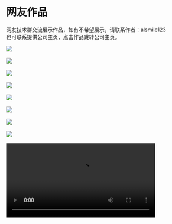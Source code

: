 # 网友作品

网友技术群交流展示作品，如有不希望展示，请联系作者：alsmile123<br>
也可联系提供公司主页，点击作品跳转公司主页。

<img src="https://cdn.nlark.com/yuque/0/2020/png/179380/1594355412138-c392f3f6-e2d7-4d15-ac6b-b05484efa089.png" style="max-width:80%" /><br><br>
<img src="https://cdn.nlark.com/yuque/0/2020/png/179380/1594355503284-b9a1ba2a-0247-4f14-abd1-4e9450aad75b.png" style="max-width:80%" /><br><br>
<img src="https://cdn.nlark.com/yuque/0/2020/gif/179380/1594355536250-a716a358-2bf5-4da6-8a30-6f3c31dfc1ba.gif" style="max-width:80%" /><br><br>
<img src="https://cdn.nlark.com/yuque/0/2020/jpeg/179380/1594355546576-99c3c19a-9105-47a0-a19d-578ce4f6f17b.jpeg?x-oss-process=image%2Fresize%2Cw_1492" style="max-width:80%" /><br><br>
<img src="https://cdn.nlark.com/yuque/0/2020/png/179380/1594355569864-1f51155b-5403-497f-ab30-20334a127486.png?x-oss-process=image%2Fresize%2Cw_1492" style="max-width:80%" /><br><br>
<img src="https://cdn.nlark.com/yuque/0/2020/png/179380/1594355635533-9a7c024e-7751-45f5-a4f5-d8cad21d8bb8.png" style="max-width:80%" /><br><br>
<img src="https://cdn.nlark.com/yuque/0/2020/png/179380/1594355655384-ff2d5548-afb5-4b6a-b9d8-a773530f49e3.png" style="max-width:80%" /><br><br>
<img src="https://cdn.nlark.com/yuque/0/2020/png/179380/1594355681844-009d631e-9d7c-4196-ad40-f35e1dc42bdb.png" style="max-width:80%" /><br><br>
<video src="https://lark-video.oss-cn-hangzhou.aliyuncs.com/outputs/prod/yuque/2020/179380/mp4/1594355763169-dbf92430-3a8c-4bc7-8b08-b5c474939465.mp4?OSSAccessKeyId=LTAI4GGhPJmQ4HWCmhDAn4F5&Expires=1604640579&Signature=gGHuiAV5hkMVX9NvGVbtoY50IoQ%3D" width="520" style="max-width:80%" controls></video>